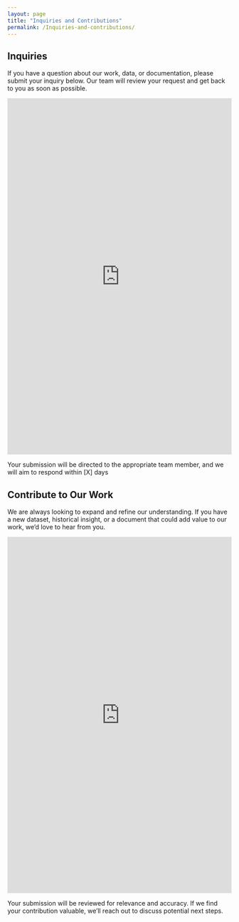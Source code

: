 ```yaml
---
layout: page
title: "Inquiries and Contributions"
permalink: /Inquiries-and-contributions/
---
```

<h2>Inquiries</h2>
<p>If you have a question about our work, data, or documentation, please submit your inquiry below. Our team will review your request and get back to you as soon as possible.</p>

<iframe src="https://docs.google.com/forms/d/e/1FAIpQLSfYWZq5pdnyEdRakpwySyIRCDTE7rBV60VQfykXDhdt_DqXOQ/viewform?embedded=true" 
        width="100%" 
        height="800px" 
        frameborder="0" 
        marginheight="0" 
        marginwidth="0">
    Loading…
</iframe>

<p>Your submission will be directed to the appropriate team member, and we will aim to respond within [X] days</p>

<h2>Contribute to Our Work</h2>
<p>We are always looking to expand and refine our understanding. If you have a new dataset, historical insight, or a document that could add value to our work, we’d love to hear from you.</p>

<!-- Embedded Google Form -->
<iframe src="https://docs.google.com/forms/d/e/1FAIpQLSeFJ2QOwwp7uJlxd9KDesjl4Bqiwz_noEjQ9z_yxzLKpAD4ww/viewform?embedded=true" 
        width="100%" 
        height="800px" 
        frameborder="0" 
        marginheight="0" 
        marginwidth="0">
    Loading…
</iframe>

<p>Your submission will be reviewed for relevance and accuracy. If we find your contribution valuable, we’ll reach out to discuss potential next steps.</p>